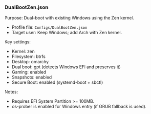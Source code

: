 ### DualBootZen.json

Purpose: Dual-boot with existing Windows using the Zen kernel.

- Profile file: `Configs/DualBootZen.json`
- Target user: Keep Windows; add Arch with Zen kernel.

Key settings:
- Kernel: zen
- Filesystem: btrfs
- Desktop: omarchy
- Dual boot: gpt (detects Windows EFI and preserves it)
- Gaming: enabled
- Snapshots: enabled
- Secure Boot: enabled (systemd-boot + sbctl)

Notes:
- Requires EFI System Partition >= 100MB.
- os-prober is enabled for Windows entry (if GRUB fallback is used).

